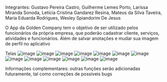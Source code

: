 Integrantes: Gustavo Pereira Castro,
            Guilherme Lemes Porto,
            Larissa Miranda Sonoda,
            Letícia Cristina Gandarez Resina,
            Mateus da Silva Taveira,
            Maria Eduarda Rodrigues,
            Wesley Spiandorim De Jesus
           
 O App da Golden Company tem o objetivo de ser utilizado pelos funcionários da própria empresa, que poderão cadastrar cliente, serviços, atividades e funcionários. Além de salvar anotações e mudar sua imagem de perfil no aplicativo
 
 Telas
 ![image](https://user-images.githubusercontent.com/82535458/145461174-67da6219-f9c6-4eb0-ae55-a24e06fae5b8.png)
![image](https://user-images.githubusercontent.com/82535458/145461265-3374f8e1-de97-4073-8bee-2e2704d3bcc5.png)
![image](https://user-images.githubusercontent.com/82535458/145461319-451aa141-b823-4b5a-b9bc-4b95fce10aa3.png)
![image](https://user-images.githubusercontent.com/82535458/145461367-52119a22-a9fc-43a7-aa04-efebea6bff5e.png)
![image](https://user-images.githubusercontent.com/82535458/145461423-cb793bd4-6b4e-416c-9bd4-58c00f5dcbf4.png)
![image](https://user-images.githubusercontent.com/82535458/145461478-b379cf76-c001-4a07-8560-7220f74cbed1.png)
![image](https://user-images.githubusercontent.com/82535458/145461861-6825bab5-af9a-4d2d-bcd1-b8c554c36c1e.png)
![image](https://user-images.githubusercontent.com/82535458/145461900-a6b6145a-32e1-4a3d-82bd-00628f3021b3.png)
![image](https://user-images.githubusercontent.com/82535458/145461952-49e5d8f3-41e1-49ad-a419-1a08c6a5107e.png)
![image](https://user-images.githubusercontent.com/82535458/145461995-68ceb8a4-a158-4042-9c07-62cf65adebf1.png)
![image](https://user-images.githubusercontent.com/82535458/145462042-c4b6c32f-2a17-477a-b33b-f82d60f5c870.png)
![image](https://user-images.githubusercontent.com/82535458/145462076-aff0cd38-2abe-4fc2-932f-7f61389055d3.png)
![image](https://user-images.githubusercontent.com/82535458/145462118-774443d5-edfc-4111-b268-c4eb82a74ec5.png)

 
 Informações complementares: outras funções serão adicionadas futuramente, tal como correções de possíveis bugs
